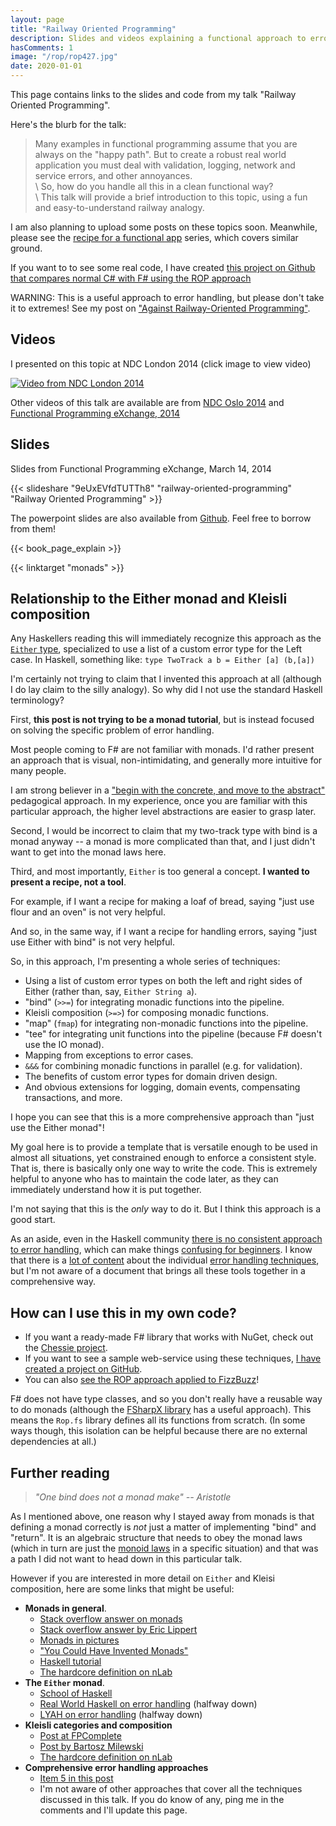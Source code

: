 ```yaml
---
layout: page
title: "Railway Oriented Programming"
description: Slides and videos explaining a functional approach to error handling
hasComments: 1
image: "/rop/rop427.jpg"
date: 2020-01-01
---
```


This page contains links to the slides and code from my talk "Railway Oriented Programming".

Here's the blurb for the talk:

> Many examples in functional programming assume that you are always on the "happy path". But to create a robust real world application you must deal with validation, logging, network and service errors, and other annoyances.   \
  \ So, how do you handle all this in a clean functional way?   \
  \ This talk will provide a brief introduction to this topic, using a fun and easy-to-understand railway analogy.

I am also planning to upload some posts on these topics soon. Meanwhile, please see the [recipe for a functional app](/series/a-recipe-for-a-functional-app.html) series, which covers similar ground.

If you want to to see some real code, I have created [this project on Github that compares normal C# with F# using the ROP approach](https://github.com/swlaschin/Railway-Oriented-Programming-Example)

WARNING: This is a useful approach to error handling, but please don't take it to extremes! See my post on ["Against Railway-Oriented Programming"](/posts/against-railway-oriented-programming/).

## Videos

I presented on this topic at NDC London 2014 (click image to view video)

[![Video from NDC London 2014](rop427.jpg)](https://goo.gl/Lv5ZAo)

Other videos of this talk are available are from [NDC Oslo 2014](http://vimeo.com/97344498) and [Functional Programming eXchange, 2014](https://skillsmatter.com/skillscasts/4964-railway-oriented-programming)


## Slides

Slides from Functional Programming eXchange, March 14, 2014

{{< slideshare "9eUxEVfdTUTTh8" "railway-oriented-programming" "Railway Oriented Programming" >}}

The powerpoint slides are also available from [Github](https://github.com/swlaschin/RailwayOrientedProgramming). Feel free to borrow from them!

{{<  book_page_explain >}}

{{< linktarget "monads" >}}

## Relationship to the Either monad and Kleisli composition

Any Haskellers reading this will immediately recognize this approach as the [`Either` type](http://book.realworldhaskell.org/read/error-handling.html), specialized to use a list of a custom error type for the Left case. In Haskell, something like: `type TwoTrack a b = Either [a] (b,[a])`

I'm certainly not trying to claim that I invented this approach at all (although I do lay claim to the silly analogy).  So why did I not use the standard Haskell terminology?

First, **this post is not trying to be a monad tutorial**, but is instead focused on solving the specific problem of error handling.

Most people coming to F# are not familiar with monads. I'd rather present an approach that is visual, non-intimidating, and generally more intuitive for many people.

I am strong believer in a ["begin with the concrete, and move to the abstract"](https://byorgey.wordpress.com/2009/01/12/abstraction-intuition-and-the-monad-tutorial-fallacy/) pedagogical approach. In my experience, once you are familiar with this particular approach, the higher level abstractions are easier to grasp later.

Second, I would be incorrect to claim that my two-track type with bind is a monad anyway -- a monad is more complicated than that, and I just didn't want to get into the monad laws here.

Third, and most importantly, `Either` is too general a concept. **I wanted to present a recipe, not a tool**.

For example, if I want a recipe for making a loaf of bread, saying "just use flour and an oven" is not very helpful.

And so, in the same way, if I want a recipe for handling errors, saying "just use Either with bind" is not very helpful.

So, in this approach, I'm presenting a whole series of techniques:

* Using a list of custom error types on both the left and right sides of Either (rather than, say, `Either String a`).
* "bind" (`>>=`) for integrating monadic functions into the pipeline.
* Kleisli composition (`>=>`) for composing monadic functions.
* "map" (`fmap`) for integrating non-monadic functions into the pipeline.
* "tee" for integrating unit functions into the pipeline (because F# doesn't use the IO monad).
* Mapping from exceptions to error cases.
* `&&&` for combining monadic functions in parallel (e.g. for validation).
* The benefits of custom error types for domain driven design.
* And obvious extensions for logging, domain events, compensating transactions, and more.

I hope you can see that this is a more comprehensive approach than "just use the Either monad"!

My goal here is to provide a template that is versatile enough to be used in almost all situations, yet constrained enough to enforce a consistent style. That is, there is basically only one way to write the code. This is extremely helpful to anyone who has to maintain the code later, as they can immediately understand how it is put together.

I'm not saying that this is the *only* way to do it. But I think this approach is a good start.

As an aside, even in the Haskell community [there is no consistent approach to error handling](http://www.randomhacks.net/2007/03/10/haskell-8-ways-to-report-errors/), which can make things [confusing for beginners](http://programmers.stackexchange.com/questions/252977/cleanest-way-to-report-errors-in-haskell). I know that there is a [lot of content](http://www.fpcomplete.com/school/starting-with-haskell/basics-of-haskell/10_Error_Handling) about the individual [error handling techniques](http://hackage.haskell.org/package/errors), but I'm not aware of a document that brings all these tools together in a comprehensive way.

## How can I use this in my own code?

* If you want a ready-made F# library that works with NuGet, check out the [Chessie project](https://fsprojects.github.io/Chessie/).
* If you want to see a sample web-service using these techniques, [I have created a project on GitHub](https://github.com/swlaschin/Railway-Oriented-Programming-Example).
* You can also [see the ROP approach applied to FizzBuzz](/posts/railway-oriented-programming-carbonated/)!

F# does not have type classes, and so you don't really have a reusable way to do monads (although the [FSharpX library](https://github.com/fsprojects/fsharpx/blob/master/src/FSharpx.Core/ComputationExpressions/Monad.fs) has a useful approach).  This means the `Rop.fs` library defines all its functions from scratch. (In some ways though, this isolation can be helpful because there are no external dependencies at all.)

## Further reading

> *"One bind does not a monad make" -- Aristotle*

As I mentioned above, one reason why I stayed away from monads is that defining a monad correctly is *not* just a matter of implementing "bind" and "return". It is an algebraic structure that needs to obey the monad laws (which in turn are just the [monoid laws](/posts/monoids-without-tears/) in a specific situation) and that was a path I did not want to head down in this particular talk.

However if you are interested in more detail on `Either` and Kleisi composition, here are some links that might be useful:

* **Monads in general**.
  * [Stack overflow answer on monads](http://stackoverflow.com/questions/44965/what-is-a-monad)
  * [Stack overflow answer by Eric Lippert](http://stackoverflow.com/questions/2704652/monad-in-plain-english-for-the-oop-programmer-with-no-fp-background/2704795#2704795)
  * [Monads in pictures](http://adit.io/posts/2013-04-17-functors,_applicatives,_and_monads_in_pictures.html)
  * ["You Could Have Invented Monads"](http://blog.sigfpe.com/2006/08/you-could-have-invented-monads-and.html)
  * [Haskell tutorial](https://www.haskell.org/tutorial/monads.html)
  * [The hardcore definition on nLab](http://ncatlab.org/nlab/show/monad)
* **The `Either` monad**.
  * [School of Haskell](http://www.fpcomplete.com/school/starting-with-haskell/basics-of-haskell/10_Error_Handling)
  * [Real World Haskell on error handling](http://book.realworldhaskell.org/read/error-handling.html) (halfway down)
  * [LYAH on error handling](http://learnyouahaskell.com/for-a-few-monads-more) (halfway down)
* **Kleisli categories and composition**
  * [Post at FPComplete](http://www.fpcomplete.com/user/Lkey/kleisli)
  * [Post by Bartosz Milewski](http://bartoszmilewski.com/2014/12/23/kleisli-categories/)
  * [The hardcore definition on nLab](http://ncatlab.org/nlab/show/Kleisli+category)
* **Comprehensive error handling approaches**
  * [Item 5 in this post](http://www.randomhacks.net/2007/03/10/haskell-8-ways-to-report-errors/)
  * I'm not aware of other approaches that cover all the techniques discussed in this talk. If you do know of any, ping me in the comments and I'll update this page.